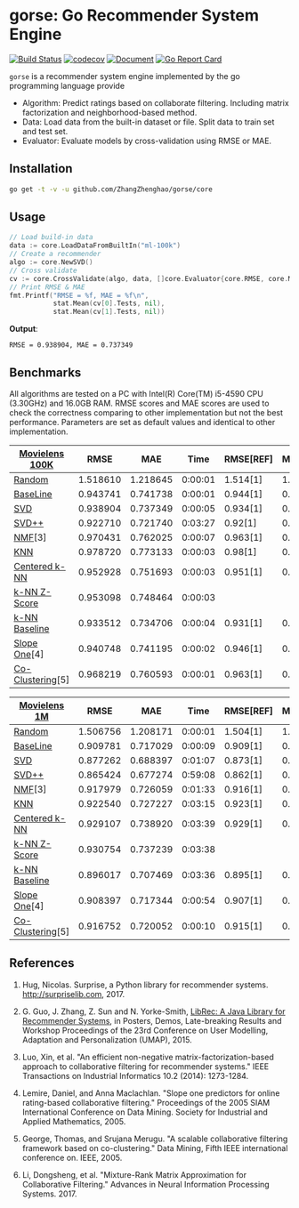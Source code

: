 # gorse: Go Recommender System Engine

[![Build Status](https://travis-ci.org/ZhangZhenghao/gorse.svg?branch=master)](https://travis-ci.org/ZhangZhenghao/gorse)
[![codecov](https://codecov.io/gh/ZhangZhenghao/gorse/branch/master/graph/badge.svg)](https://codecov.io/gh/ZhangZhenghao/gorse)
[![Document](https://godoc.org/github.com/ZhangZhenghao/gorse?status.svg)](https://godoc.org/github.com/ZhangZhenghao/gorse)
[![Go Report Card](https://goreportcard.com/badge/github.com/ZhangZhenghao/gorse)](https://goreportcard.com/report/github.com/ZhangZhenghao/gorse)

`gorse` is a recommender system engine implemented by the go programming language provide

- Algorithm: Predict ratings based on collaborate filtering. Including matrix factorization and neighborhood-based method.
- Data: Load data from the built-in dataset or file. Split data to train set and test set.
- Evaluator: Evaluate models by cross-validation using RMSE or MAE.

## Installation

```bash
go get -t -v -u github.com/ZhangZhenghao/gorse/core
```

## Usage

```go
// Load build-in data
data := core.LoadDataFromBuiltIn("ml-100k")
// Create a recommender
algo := core.NewSVD()
// Cross validate
cv := core.CrossValidate(algo, data, []core.Evaluator{core.RMSE, core.MAE},5, 0, nil)
// Print RMSE & MAE
fmt.Printf("RMSE = %f, MAE = %f\n", 
           stat.Mean(cv[0].Tests, nil), 
           stat.Mean(cv[1].Tests, nil))
```

**Output**:

```
RMSE = 0.938904, MAE = 0.737349
```

## Benchmarks

All algorithms are tested on a PC with Intel(R) Core(TM) i5-4590 CPU (3.30GHz) and 16.0GB RAM. RMSE scores and MAE scores are used to check the correctness comparing to other implementation but not the best performance. Parameters are set as default values and identical to other implementation.

|   [Movielens 100K](http://grouplens.org/datasets/movielens/100k)   |   RMSE   |   MAE    |    Time  | RMSE[REF] |  MAE[REF]  |
| - | - | - | - | - | - |
| [Random](https://godoc.org/github.com/ZhangZhenghao/gorse/core#Random)        | 1.518610 | 1.218645 | 0:00:01   | 1.514[1] | 1.215[1] |
| [BaseLine](https://godoc.org/github.com/ZhangZhenghao/gorse/core#BaseLine) | 0.943741 | 0.741738 | 0:00:01  | 0.944[1] | 0.748[1] |
| [SVD](https://godoc.org/github.com/ZhangZhenghao/gorse/core#SVD) | 0.938904 | 0.737349 | 0:00:05  | 0.934[1] | 0.737[1] |
| [SVD++](https://godoc.org/github.com/ZhangZhenghao/gorse/core#SVDpp) | 0.922710 | 0.721740 | 0:03:27 | 0.92[1] | 0.722[1] |
| [NMF](https://godoc.org/github.com/ZhangZhenghao/gorse/core#NMF)[3] | 0.970431 | 0.762025 | 0:00:07  | 0.963[1] | 0.758[1] |
| [KNN](https://godoc.org/github.com/ZhangZhenghao/gorse/core#NewKNN) | 0.978720 | 0.773133 | 0:00:03 | 0.98[1] | 0.774[1] |
| [Centered k-NN](https://godoc.org/github.com/ZhangZhenghao/gorse/core#NewKNNWithMean) | 0.952928 | 0.751693 | 0:00:03 | 0.951[1] | 0.749[1] |
| [k-NN Z-Score](https://godoc.org/github.com/ZhangZhenghao/gorse/core#NewKNNWithZScore) | 0.953098 | 0.748464 | 0:00:03 |   |   |
| [k-NN Baseline](https://godoc.org/github.com/ZhangZhenghao/gorse/core#NewKNNBaseLine) | 0.933512 | 0.734706 | 0:00:04 | 0.931[1] | 0.733[1] |
| [Slope One](https://godoc.org/github.com/ZhangZhenghao/gorse/core#SlopeOne)[4] | 0.940748 | 0.741195 | 0:00:02 | 0.946[1] | 0.743[1] |
| [Co-Clustering](https://godoc.org/github.com/ZhangZhenghao/gorse/core#CoClustering)[5] | 0.968219 | 0.760593 | 0:00:01 | 0.963[1] | 0.753[1] |

|   [Movielens 1M](http://grouplens.org/datasets/movielens/1m)   |   RMSE   |   MAE    |    Time  | RMSE[REF] |  MAE[REF]  |
| - | - | - | - | - | - |
| [Random](https://godoc.org/github.com/ZhangZhenghao/gorse/core#Random) | 1.506756 | 1.208171 | 0:00:01   | 1.504[1]|	1.206[1]|
| [BaseLine](https://godoc.org/github.com/ZhangZhenghao/gorse/core#BaseLine) | 0.909781 | 0.717029 | 0:00:09   | 0.909[1]|	0.719[1]|
| [SVD](https://godoc.org/github.com/ZhangZhenghao/gorse/core#SVD) | 0.877262 | 0.688397 | 0:01:07 | 0.873[1]|	0.686[1]|
| [SVD++](https://godoc.org/github.com/ZhangZhenghao/gorse/core#SVDpp) | 0.865424 | 0.677274 | 0:59:08 |0.862[1]|	0.673[1]|
| [NMF](https://godoc.org/github.com/ZhangZhenghao/gorse/core#NMF)[3] | 0.917979 | 0.726059 | 0:01:33 | 0.916[1] |	0.724[1] |
| [KNN](https://godoc.org/github.com/ZhangZhenghao/gorse/core#NewKNN) | 0.922540 | 0.727227 | 0:03:15 | 0.923[1]|	0.727[1]|
| [Centered k-NN](https://godoc.org/github.com/ZhangZhenghao/gorse/core#NewKNNWithMean) | 0.929107 | 0.738920 | 0:03:39 | 0.929[1]|	0.738[1]|
| [k-NN Z-Score](https://godoc.org/github.com/ZhangZhenghao/gorse/core#NewKNNWithZScore) | 0.930754 | 0.737239 | 0:03:38 | | |
| [k-NN Baseline](https://godoc.org/github.com/ZhangZhenghao/gorse/core#NewKNNBaseLine) | 0.896017 | 0.707469 | 0:03:36 | 0.895[1]|	0.706[1]|
| [Slope One](https://godoc.org/github.com/ZhangZhenghao/gorse/core#SlopeOne)[4] | 0.908397 | 0.717344 | 0:00:54 | 0.907[1]|	0.715[1]|
| [Co-Clustering](https://godoc.org/github.com/ZhangZhenghao/gorse/core#CoClustering)[5] | 0.916752 | 0.720052 | 0:00:10 |0.915[1]|0.717[1]|

## References

1. Hug, Nicolas. Surprise, a Python library for recommender systems. http://surpriselib.com, 2017.

2. G. Guo, J. Zhang, Z. Sun and N. Yorke-Smith, [LibRec: A Java Library for Recommender Systems](http://ceur-ws.org/Vol-1388/demo_paper1.pdf), in Posters, Demos, Late-breaking Results and Workshop Proceedings of the 23rd Conference on User Modelling, Adaptation and Personalization (UMAP), 2015.

3. Luo, Xin, et al. "An efficient non-negative matrix-factorization-based approach to collaborative filtering for recommender systems." IEEE Transactions on Industrial Informatics 10.2 (2014): 1273-1284.

4. Lemire, Daniel, and Anna Maclachlan. "Slope one predictors for online rating-based collaborative filtering." Proceedings of the 2005 SIAM International Conference on Data Mining. Society for Industrial and Applied Mathematics, 2005.

5. George, Thomas, and Srujana Merugu. "A scalable collaborative filtering framework based on co-clustering." Data Mining, Fifth IEEE international conference on. IEEE, 2005.

6. Li, Dongsheng, et al. "Mixture-Rank Matrix Approximation for Collaborative Filtering." Advances in Neural Information Processing Systems. 2017.
